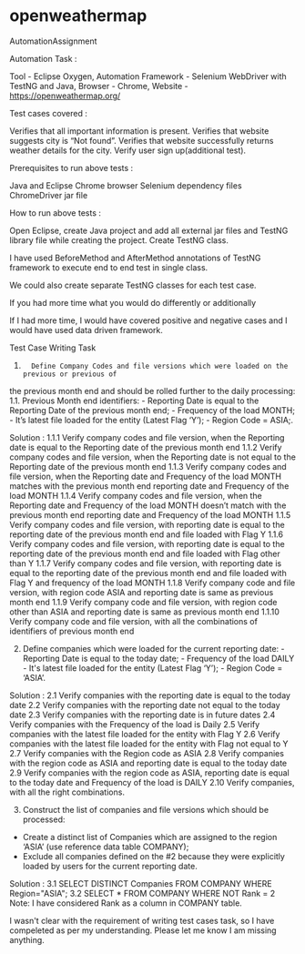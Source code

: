 # openweathermap
AutomationAssignment

Automation Task : 

Tool - Eclipse Oxygen,
Automation Framework - Selenium WebDriver with TestNG and Java,
Browser - Chrome,
Website - https://openweathermap.org/

Test cases covered :

Verifies that all important information is present.
Verifies that website suggests city is “Not found”.
Verifies that website successfully returns weather details for the city.
Verify user sign up(additional test).

Prerequisites to run above tests :

Java and Eclipse 
Chrome browser
Selenium dependency files
ChromeDriver jar file

How to run above tests :

Open Eclipse, create Java project and add all external jar files and TestNG library file while creating the project.
Create TestNG class.

I have used BeforeMethod and AfterMethod annotations of TestNG framework to execute end to end test in single class.

We could also create separate TestNG classes for each test case.

If you had more time what you would do differently or additionally

If I had more time, I would have covered positive and negative cases and I would have used data driven framework.



Test Case Writing Task
1.       Define Company Codes and file versions which were loaded on the previous or previous of
the previous month end and should be rolled further to the daily processing:
1.1.    Previous Month end identifiers:
        - Reporting Date is equal to the Reporting Date of the previous month end;
        - Frequency of the load MONTH;
        - It’s latest file loaded for the entity (Latest Flag ‘Y’);
        - Region Code = ASIA;.


Solution :
1.1.1 Verify company codes and file version, when the Reporting date is equal to the Reporting date of the previous month end
1.1.2 Verify company codes and file version, when the Reporting date is not equal to the Reporting date of the previous month end
1.1.3 Verify company codes and file version, when the Reporting date and Frequency of the load MONTH matches with the previous month end reporting date and Frequency of the load MONTH
1.1.4 Verify company codes and file version, when the Reporting date and Frequency of the load MONTH doesn’t match with the previous month end reporting date and Frequency of the load MONTH
1.1.5 Verify company codes and file version, with reporting date is equal to the reporting date of the previous month end and file loaded with Flag Y
1.1.6 Verify company codes and file version, with reporting date is equal to the reporting date of the previous month end and file loaded with Flag other than Y
1.1.7 Verify company codes and file version, with reporting date is equal to the reporting date of the previous month end and file loaded with Flag Y and frequency of the load MONTH
1.1.8 Verify company code and file version, with region code ASIA and reporting date is same as previous month end
1.1.9 Verify company code and file version, with region code other than ASIA and reporting date is same as previous month end 
1.1.10 Verify company code and file version, with all the combinations of identifiers of previous month end



2. Define companies which were loaded for the current reporting date:
        - Reporting Date is equal to the today date;
        - Frequency of the load DAILY
        - It's latest file loaded for the entity (Latest Flag ‘Y’);
        - Region Code = ‘ASIA’.

Solution :
2.1 Verify companies with the reporting date is equal to the today date
2.2 Verify companies with the reporting date not equal to the today date
2.3 Verify companies with the reporting date is in future dates
2.4 Verify companies with the Frequency of the load is Daily
2.5 Verify companies with the latest file loaded for the entity with Flag Y
2.6 Verify companies with the latest file loaded for the entity with Flag not equal to Y
2.7 Verify companies with the Region code as ASIA
2.8 Verify companies with the region code as ASIA and reporting date is equal to the today date
2.9 Verify companies with the region code as ASIA, reporting date is equal to the today date and Frequency of the load is DAILY
2.10 Verify companies, with all the right combinations.



3. Construct the list of companies and file versions which should be processed:
  - Create a distinct list of Companies which are assigned to the region ‘ASIA’ (use
reference data table COMPANY);
  - Exclude all companies defined on the #2 because they were explicitly loaded by users
for the current reporting date.

Solution : 
3.1 SELECT DISTINCT Companies FROM COMPANY WHERE Region="ASIA";
3.2 SELECT * FROM COMPANY
WHERE NOT Rank = 2
Note: I have considered Rank as a column in COMPANY table.


I wasn't clear with the requirement of writing test cases task, so I have compeleted as per my understanding.
Please let me know I am missing anything.


